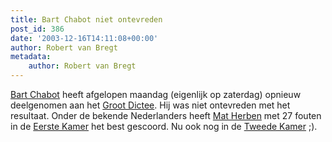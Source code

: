 ```yaml
---
title: Bart Chabot niet ontevreden
post_id: 386
date: '2003-12-16T14:11:08+00:00'
author: Robert van Bregt
metadata:
    author: Robert van Bregt
---
```

[Bart Chabot](http://www.bartchabot.nl/) heeft afgelopen maandag (eigenlijk op zaterdag) opnieuw deelgenomen aan het [Groot Dictee](http://www.grootdictee.nl/). Hij was niet ontevreden met het resultaat. Onder de bekende Nederlanders heeft [Mat Herben](http://www.lijstpimfortuyn.nl/fractie/kamerleden/page.php?id=155) met 27 fouten in de [Eerste Kamer](http://www.eerstekamer.nl/) het best gescoord. Nu ook nog in de [Tweede Kamer](http://www.tweedekamer.nl/) ;).